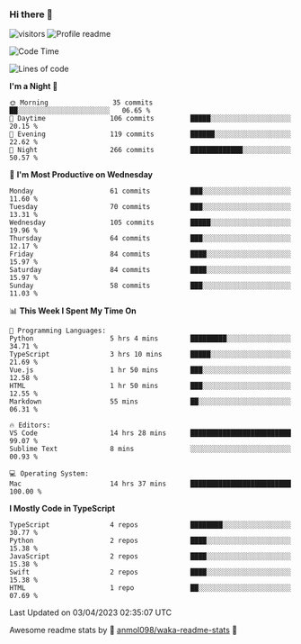 ### Hi there 👋  
![visitors](https://visitor-badge.laobi.icu/badge?page_id=leverglowh) ![Profile readme](https://github.com/leverglowh/leverglowh/workflows/Profile%20readme/badge.svg?branch=master)

<!--START_SECTION:waka-->
![Code Time](http://img.shields.io/badge/Code%20Time-2%2C014%20hrs%2016%20mins-blue)

![Lines of code](https://img.shields.io/badge/From%20Hello%20World%20I%27ve%20Written-193.5%20thousand%20lines%20of%20code-blue)

**I'm a Night 🦉** 

```text
🌞 Morning                35 commits          ██░░░░░░░░░░░░░░░░░░░░░░░   06.65 % 
🌆 Daytime                106 commits         █████░░░░░░░░░░░░░░░░░░░░   20.15 % 
🌃 Evening                119 commits         ██████░░░░░░░░░░░░░░░░░░░   22.62 % 
🌙 Night                  266 commits         █████████████░░░░░░░░░░░░   50.57 % 
```
📅 **I'm Most Productive on Wednesday** 

```text
Monday                   61 commits          ███░░░░░░░░░░░░░░░░░░░░░░   11.60 % 
Tuesday                  70 commits          ███░░░░░░░░░░░░░░░░░░░░░░   13.31 % 
Wednesday                105 commits         █████░░░░░░░░░░░░░░░░░░░░   19.96 % 
Thursday                 64 commits          ███░░░░░░░░░░░░░░░░░░░░░░   12.17 % 
Friday                   84 commits          ████░░░░░░░░░░░░░░░░░░░░░   15.97 % 
Saturday                 84 commits          ████░░░░░░░░░░░░░░░░░░░░░   15.97 % 
Sunday                   58 commits          ███░░░░░░░░░░░░░░░░░░░░░░   11.03 % 
```


📊 **This Week I Spent My Time On** 

```text
💬 Programming Languages: 
Python                   5 hrs 4 mins        █████████░░░░░░░░░░░░░░░░   34.71 % 
TypeScript               3 hrs 10 mins       █████░░░░░░░░░░░░░░░░░░░░   21.69 % 
Vue.js                   1 hr 50 mins        ███░░░░░░░░░░░░░░░░░░░░░░   12.58 % 
HTML                     1 hr 50 mins        ███░░░░░░░░░░░░░░░░░░░░░░   12.55 % 
Markdown                 55 mins             ██░░░░░░░░░░░░░░░░░░░░░░░   06.31 % 

🔥 Editors: 
VS Code                  14 hrs 28 mins      █████████████████████████   99.07 % 
Sublime Text             8 mins              ░░░░░░░░░░░░░░░░░░░░░░░░░   00.93 % 

💻 Operating System: 
Mac                      14 hrs 37 mins      █████████████████████████   100.00 % 
```

**I Mostly Code in TypeScript** 

```text
TypeScript               4 repos             ████████░░░░░░░░░░░░░░░░░   30.77 % 
Python                   2 repos             ████░░░░░░░░░░░░░░░░░░░░░   15.38 % 
JavaScript               2 repos             ████░░░░░░░░░░░░░░░░░░░░░   15.38 % 
Swift                    2 repos             ████░░░░░░░░░░░░░░░░░░░░░   15.38 % 
HTML                     1 repo              ██░░░░░░░░░░░░░░░░░░░░░░░   07.69 % 
```




 Last Updated on 03/04/2023 02:35:07 UTC
<!--END_SECTION:waka-->


Awesome readme stats by :star2: [anmol098/waka-readme-stats](https://github.com/anmol098/waka-readme-stats) :star2:
